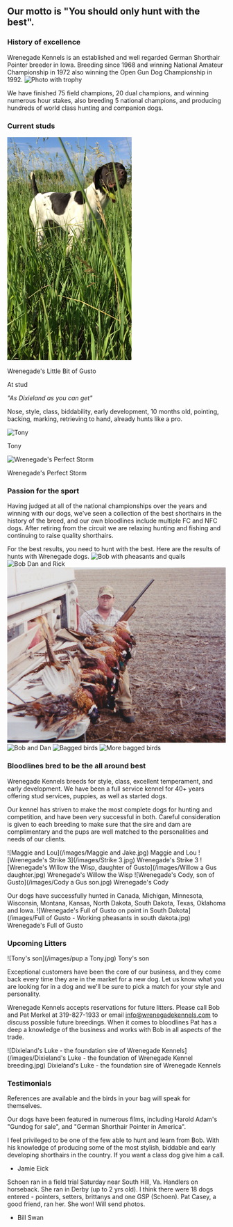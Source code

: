 ## Our motto is "You should only hunt with the best".

### History of excellence
Wrenegade Kennels is an established and well regarded German Shorthair Pointer breeder in Iowa. Breeding since 1968 and winning National Amateur Championship in 1972 also winning the Open Gun Dog Championship in 1992.
![Photo with trophy](/images/Trophy.jpg)

We have finished 75 field champions, 20 dual champions, and winning numerous hour stakes, also breeding 5 national champions, and producing hundreds of world class hunting and companion dogs.


### Current studs

![Wrenegade's Little Bit of Gusto](/images/2017-06-19-LittleBitOfGusto.png)

Wrenegade's Little Bit of Gusto

At stud

*"As Dixieland as you can get"*

Nose, style, class, biddability, early development, 10 months old, pointing, backing, marking, retrieving to hand, already hunts like a pro.


![Tony](/images/Tony.jpg)

Tony

![Wrenegade's Perfect Storm](/images/Stormy.jpg)

Wrenegade's Perfect Storm

### Passion for the sport
Having judged at all of the national championships over the years and winning with our dogs, we've seen a collection of the best shorthairs in the history of the breed, and our own bloodlines include multiple FC and NFC dogs. After retiring from the circuit we are relaxing hunting and fishing and continuing to raise quality shorthairs.

For the best results, you need to hunt with the best.
Here are the results of hunts with Wrenegade dogs.
![Bob with pheasants and quails](/images/IMG_20160424_0013.jpg)
![Bob Dan and Rick](/images/IMG_20160424_0007.jpg)
![Randy](/images/IMG_20160424_0008.jpg)
![Bob and Dan](/images/IMG_20160424_0009.jpg)
![Bagged birds](/images/IMG_20160424_0010.jpg)
![More bagged birds](/images/IMG_20160424_0012.jpg)

### Bloodlines bred to be the all around best
Wrenegade Kennels breeds for style, class, excellent temperament, and early development. We have been a full service kennel for 40+ years offering stud services, puppies, as well as started dogs.

Our kennel has striven to make the most complete dogs for hunting and competition, and have been very successful in both. Careful consideration is given to each breeding to make sure that the sire and dam are complimentary and the pups are well matched to the personalities and needs of our clients. 

![Maggie and Lou](/images/Maggie and Jake.jpg)
Maggie and Lou
![Wrenegade's Strike 3](/images/Strike 3.jpg)
Wrenegade's Strike 3
![Wrenegade's Willow the Wisp, daughter of Gusto](/images/Willow a Gus daughter.jpg)
Wrenegade's Willow the Wisp
![Wrenegade's Cody, son of Gusto](/images/Cody a Gus son.jpg)
Wrenegade's Cody

Our dogs have successfully hunted in Canada, Michigan, Minnesota, Wisconsin,  Montana, Kansas, North Dakota, South Dakota, Texas, Oklahoma and Iowa.
![Wrenegade's Full of Gusto on point in South Dakota](/images/Full of Gusto - Working pheasants in south dakota.jpg)
Wrenegade's Full of Gusto
 
### Upcoming Litters
![Tony's son](/images/pup a Tony.jpg)
Tony's son
<!-- Add picture of Ruby here -->

Exceptional customers have been the core of our business, and they come back every time they are in the market for a new dog. Let us know what you are looking for in a dog and we'll be sure to pick a match for your style and personality.

Wrenegade Kennels accepts reservations for future litters.
Please call Bob and Pat Merkel at 319-827-1933 or email <info@wrenegadekennels.com> to discuss possible future breedings.
When it comes to bloodlines Pat has a deep a knowledge of the business and works with Bob in all aspects of the trade.

![Dixieland's Luke - the foundation sire of Wrenegade Kennels](/images/Dixieland's Luke - the foundation of Wrenegade Kennel breeding.jpg)
Dixieland's Luke - the foundation sire of Wrenegade Kennels

### Testimonials
References are available and the birds in your bag will speak for themselves.

Our dogs have been featured in numerous films, including Harold Adam's "Gundog for sale", and "German Shorthair Pointer in America".

I feel privileged to be one of the few able to hunt and learn from Bob. With his knowledge of producing some of the most stylish, biddable and early developing shorthairs in the country. If you want a class dog give him a call.       
- Jamie Eick

Schoen ran in a field trial Saturday near South Hill, Va. Handlers on horseback. She ran in Derby (up to 2 yrs old). I think there were 18 dogs entered - pointers, setters, brittanys and one GSP (Schoen). Pat Casey, a good friend, ran her. She won! Will send photos. 
- Bill Swan
